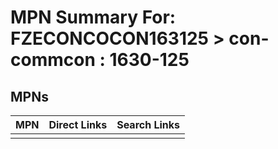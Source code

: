 



# MPN Summary For: FZECONCOCON163125 > con-commcon : 1630-125

## MPNs
  

|MPN|Direct Links|Search Links|
| :--- | :--- | :--- |
||||
